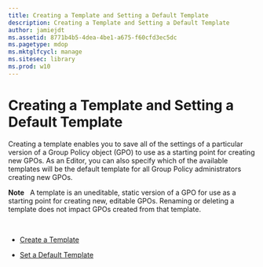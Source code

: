 ```yaml
---
title: Creating a Template and Setting a Default Template
description: Creating a Template and Setting a Default Template
author: jamiejdt
ms.assetid: 8771b4b5-4dea-4be1-a675-f60cfd3ec5dc
ms.pagetype: mdop
ms.mktglfcycl: manage
ms.sitesec: library
ms.prod: w10
---
```



# Creating a Template and Setting a Default Template


Creating a template enables you to save all of the settings of a particular version of a Group Policy object (GPO) to use as a starting point for creating new GPOs. As an Editor, you can also specify which of the available templates will be the default template for all Group Policy administrators creating new GPOs.

**Note**  
A template is an uneditable, static version of a GPO for use as a starting point for creating new, editable GPOs. Renaming or deleting a template does not impact GPOs created from that template.

 

-   [Create a Template](create-a-template.md)

-   [Set a Default Template](set-a-default-template.md)

 

 





